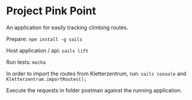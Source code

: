 # Project Pink Point

An application for easily tracking climbing routes.

Prepare:
    `npm install -g sails`

Host application / api:
    `sails lift`

Run tests:
    `mocha`

In order to import the routes from Kletterzentrum, run:
	`sails console`
	and
	`Kletterzentrum.importRoutes();`

Execute the requests in folder postman against the running application.
